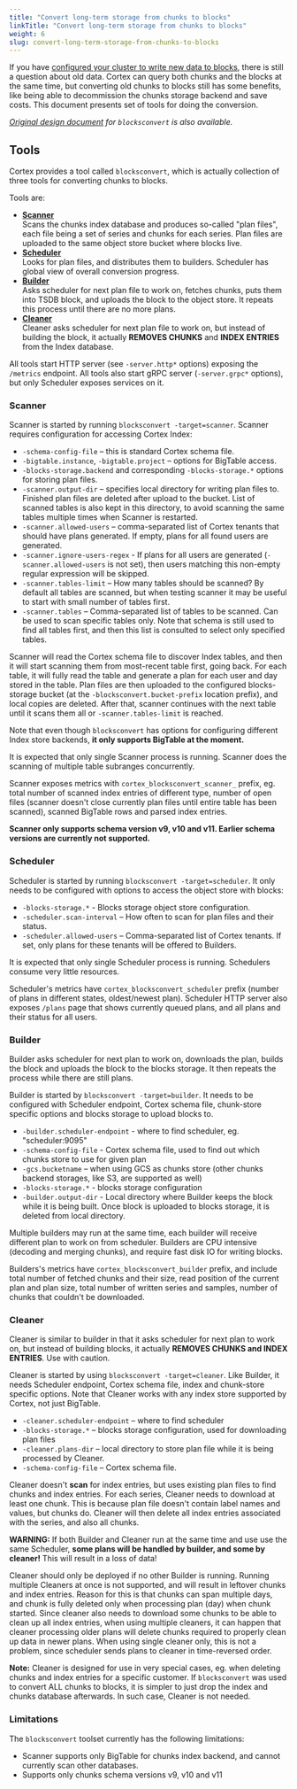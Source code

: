 ```yaml
---
title: "Convert long-term storage from chunks to blocks"
linkTitle: "Convert long-term storage from chunks to blocks"
weight: 6
slug: convert-long-term-storage-from-chunks-to-blocks
---
```


If you have [configured your cluster to write new data to blocks](./migrate-from-chunks-to-blocks.md), there is still a question about old data.
Cortex can query both chunks and the blocks at the same time, but converting old chunks to blocks still has some benefits, like being able to decommission the chunks storage backend and save costs.
This document presents set of tools for doing the conversion.

_[Original design document](https://docs.google.com/document/d/1VI0cgaJmHD0pcrRb3UV04f8szXXGmFKQyqUJnFOcf6Q/edit?usp=sharing) for `blocksconvert` is also available._

## Tools

Cortex provides a tool called `blocksconvert`, which is actually collection of three tools for converting chunks to blocks.

Tools are:

- [**Scanner**](#scanner)<br />
  Scans the chunks index database and produces so-called "plan files", each file being a set of series and chunks for each series. Plan files are uploaded to the same object store bucket where blocks live.
- [**Scheduler**](#scheduler)<br />
  Looks for plan files, and distributes them to builders. Scheduler has global view of overall conversion progress.
- [**Builder**](#builder)<br />
  Asks scheduler for next plan file to work on, fetches chunks, puts them into TSDB block, and uploads the block to the object store. It repeats this process until there are no more plans.
- [**Cleaner**](#cleaner)<br />
  Cleaner asks scheduler for next plan file to work on, but instead of building the block, it actually **REMOVES CHUNKS** and **INDEX ENTRIES** from the Index database.

All tools start HTTP server (see `-server.http*` options) exposing the `/metrics` endpoint.
All tools also start gRPC server (`-server.grpc*` options), but only Scheduler exposes services on it.

### Scanner

Scanner is started by running `blocksconvert -target=scanner`. Scanner requires configuration for accessing Cortex Index:

- `-schema-config-file` – this is standard Cortex schema file.
- `-bigtable.instance`, `-bigtable.project` – options for BigTable access.
- `-blocks-storage.backend` and corresponding `-blocks-storage.*` options for storing plan files.
- `-scanner.output-dir` – specifies local directory for writing plan files to. Finished plan files are deleted after upload to the bucket. List of scanned tables is also kept in this directory, to avoid scanning the same tables multiple times when Scanner is restarted.
- `-scanner.allowed-users` – comma-separated list of Cortex tenants that should have plans generated. If empty, plans for all found users are generated.
- `-scanner.ignore-users-regex` - If plans for all users are generated (`-scanner.allowed-users` is not set), then users matching this non-empty regular expression will be skipped.
- `-scanner.tables-limit` – How many tables should be scanned? By default all tables are scanned, but when testing scanner it may be useful to start with small number of tables first.
- `-scanner.tables` – Comma-separated list of tables to be scanned. Can be used to scan specific tables only. Note that schema is still used to find all tables first, and then this list is consulted to select only specified tables.

Scanner will read the Cortex schema file to discover Index tables, and then it will start scanning them from most-recent table first, going back.
For each table, it will fully read the table and generate a plan for each user and day stored in the table.
Plan files are then uploaded to the configured blocks-storage bucket (at the `-blocksconvert.bucket-prefix` location prefix), and local copies are deleted.
After that, scanner continues with the next table until it scans them all or `-scanner.tables-limit` is reached.

Note that even though `blocksconvert` has options for configuring different Index store backends, **it only supports BigTable at the moment.**

It is expected that only single Scanner process is running.
Scanner does the scanning of multiple table subranges concurrently.

Scanner exposes metrics with `cortex_blocksconvert_scanner_` prefix, eg. total number of scanned index entries of different type, number of open files (scanner doesn't close currently plan files until entire table has been scanned), scanned BigTable rows and parsed index entries.

**Scanner only supports schema version v9, v10 and v11. Earlier schema versions are currently not supported.**

### Scheduler

Scheduler is started by running `blocksconvert -target=scheduler`. It only needs to be configured with options to access the object store with blocks:

- `-blocks-storage.*` - Blocks storage object store configuration.
- `-scheduler.scan-interval` – How often to scan for plan files and their status.
- `-scheduler.allowed-users` – Comma-separated list of Cortex tenants. If set, only plans for these tenants will be offered to Builders.

It is expected that only single Scheduler process is running. Schedulers consume very little resources.

Scheduler's metrics have `cortex_blocksconvert_scheduler` prefix (number of plans in different states, oldest/newest plan).
Scheduler HTTP server also exposes  `/plans` page that shows currently queued plans, and all plans and their status for all users.

### Builder

Builder asks scheduler for next plan to work on, downloads the plan, builds the block and uploads the block to the blocks storage. It then repeats the process while there are still plans.

Builder is started by `blocksconvert -target=builder`. It needs to be configured with Scheduler endpoint, Cortex schema file, chunk-store specific options and blocks storage to upload blocks to.

- `-builder.scheduler-endpoint` - where to find scheduler, eg. "scheduler:9095"
- `-schema-config-file` - Cortex schema file, used to find out which chunks store to use for given plan
- `-gcs.bucketname` – when using GCS as chunks store (other chunks backend storages, like S3, are supported as well)
- `-blocks-storage.*` - blocks storage configuration
- `-builder.output-dir` - Local directory where Builder keeps the block while it is being built. Once block is uploaded to blocks storage, it is deleted from local directory.

Multiple builders may run at the same time, each builder will receive different plan to work on from scheduler.
Builders are CPU intensive (decoding and merging chunks), and require fast disk IO for writing blocks.

Builders's metrics have `cortex_blocksconvert_builder` prefix, and include total number of fetched chunks and their size, read position of the current plan and plan size, total number of written series and samples, number of chunks that couldn't be downloaded.

### Cleaner

Cleaner is similar to builder in that it asks scheduler for next plan to work on, but instead of building blocks, it actually **REMOVES CHUNKS and INDEX ENTRIES**. Use with caution.

Cleaner is started by using `blocksconvert -target=cleaner`. Like Builder, it needs Scheduler endpoint, Cortex schema file, index and chunk-store specific options. Note that Cleaner works with any index store supported by Cortex, not just BigTable.

- `-cleaner.scheduler-endpoint` – where to find scheduler
- `-blocks-storage.*` – blocks storage configuration, used for downloading plan files
- `-cleaner.plans-dir` – local directory to store plan file while it is being processed by Cleaner.
- `-schema-config-file` – Cortex schema file.

Cleaner doesn't **scan** for index entries, but uses existing plan files to find chunks and index entries. For each series, Cleaner needs to download at least one chunk. This is because plan file doesn't contain label names and values, but chunks do. Cleaner will then delete all index entries associated with the series, and also all chunks.

**WARNING:** If both Builder and Cleaner run at the same time and use use the same Scheduler, **some plans will be handled by builder, and some by cleaner!** This will result in a loss of data!

Cleaner should only be deployed if no other Builder is running. Running multiple Cleaners at once is not supported, and will result in leftover chunks and index entries. Reason for this is that chunks can span multiple days, and chunk is fully deleted only when processing plan (day) when chunk started. Since cleaner also needs to download some chunks to be able to clean up all index entries, when using multiple cleaners, it can happen that cleaner processing older plans will delete chunks required to properly clean up data in newer plans. When using single cleaner only, this is not a problem, since scheduler sends plans to cleaner in time-reversed order.

**Note:** Cleaner is designed for use in very special cases, eg. when deleting chunks and index entries for a specific customer. If `blocksconvert` was used to convert ALL chunks to blocks, it is simpler to just drop the index and chunks database afterwards. In such case, Cleaner is not needed.

### Limitations

The `blocksconvert` toolset currently has the following limitations:

- Scanner supports only BigTable for chunks index backend, and cannot currently scan other databases.
- Supports only chunks schema versions v9, v10 and v11
